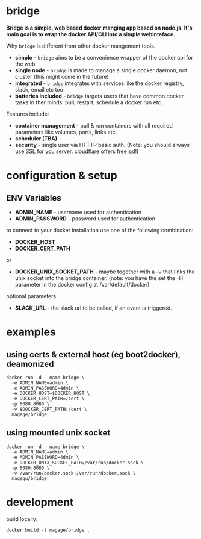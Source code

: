 # bridge

**Bridge is a simple, web based docker manging app based on node.js. It's main goal is to wrap the docker API/CLI into a simple webinteface.** 

Why `bridge` is different from other docker mangement tools.

* **simple** - `bridge` aims to be a convenience wrapper of the docker api for the web
* **single node** - `bridge` is made to manage a single docker daemon, not cluster (this might come in the future)
* **integrated** - `bridge` integrates with services like the docker registry, slack, email etc too 
* **batteries included** - `bridge` targets users that have common docker tasks in ther minds: pull, restart, schedule a docker run etc.

Features include:

* **container management** - pull & run containers with all required parameters like volumes, ports, links etc.
* **scheduler (TBA)** - 
* **security** - single user via HTTTP basic auth. (Note: you should always use SSL for you server. cloudflare offers free ssl!)

# configuration & setup

## ENV Variables

* **ADMIN_NAME** - username used for authentication
* **ADMIN_PASSWORD** - password used for authentication

to connect to your docker installation use one of the following combination:

* **DOCKER_HOST** 
* **DOCKER_CERT_PATH** 

or

* **DOCKER_UNIX_SOCKET_PATH** - maybe together with a -v that links the unix socket into the bridge container. (note: you have the set the -H parameter in the docker config at /var/default/docker)

optional parameters:

* **SLACK_URL** - the slack url to be called, if an event is triggered.

# examples

## using certs & external host (eg boot2docker), deamonized

```
docker run -d --name bridge \
  -e ADMIN_NAME=admin \
  -e ADMIN_PASSWORD=4dm1n \
  -e DOCKER_HOST=$DOCKER_HOST \
  -e DOCKER_CERT_PATH=/cert \
  -p 8080:8080 \
  -v $DOCKER_CERT_PATH:/cert \
  magege/bridge
```

## using mounted unix socket 

```
docker run -d --name bridge \
  -e ADMIN_NAME=admin \
  -e ADMIN_PASSWORD=4dm1n \
  -e DOCKER_UNIX_SOCKET_PATH=/var/run/docker.sock \
  -p 8080:8080 \
  -v /var/run/docker.sock:/var/run/docker.sock \
  magegu/bridge
```

# development

build locally:

```
docker build -t magege/bridge .
```

